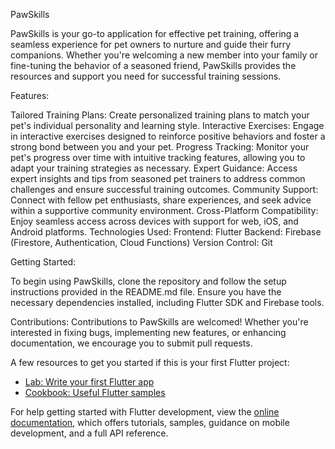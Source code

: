 
PawSkills

PawSkills is your go-to application for effective pet training, offering a seamless experience for pet owners to nurture and guide their furry companions. Whether you're welcoming a new member into your family or fine-tuning the behavior of a seasoned friend, PawSkills provides the resources and support you need for successful training sessions.

Features:

Tailored Training Plans: Create personalized training plans to match your pet's individual personality and learning style.
Interactive Exercises: Engage in interactive exercises designed to reinforce positive behaviors and foster a strong bond between you and your pet.
Progress Tracking: Monitor your pet's progress over time with intuitive tracking features, allowing you to adapt your training strategies as necessary.
Expert Guidance: Access expert insights and tips from seasoned pet trainers to address common challenges and ensure successful training outcomes.
Community Support: Connect with fellow pet enthusiasts, share experiences, and seek advice within a supportive community environment.
Cross-Platform Compatibility: Enjoy seamless access across devices with support for web, iOS, and Android platforms.
Technologies Used:
Frontend: Flutter
Backend: Firebase (Firestore, Authentication, Cloud Functions)
Version Control: Git

Getting Started:

To begin using PawSkills, clone the repository and follow the setup instructions provided in the README.md file. Ensure you have the necessary dependencies installed, including Flutter SDK and Firebase tools.

Contributions:
Contributions to PawSkills are welcomed! Whether you're interested in fixing bugs, implementing new features, or enhancing documentation, we encourage you to submit pull requests.

A few resources to get you started if this is your first Flutter project:

- [Lab: Write your first Flutter app](https://docs.flutter.dev/get-started/codelab)
- [Cookbook: Useful Flutter samples](https://docs.flutter.dev/cookbook)

For help getting started with Flutter development, view the
[online documentation](https://docs.flutter.dev/), which offers tutorials,
samples, guidance on mobile development, and a full API reference.
